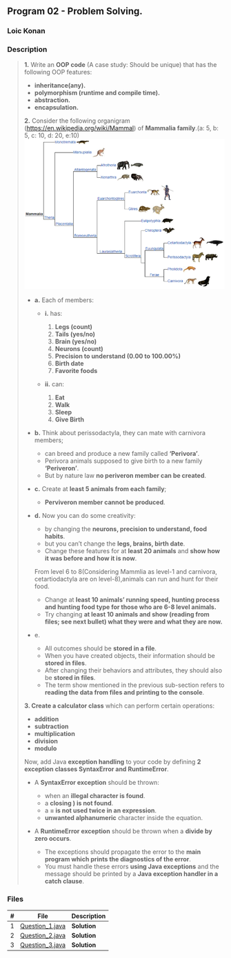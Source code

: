 ## Program 02 -  Problem Solving.

### Loic Konan

### Description

> **1.** Write an **OOP code** (A case study: Should be unique) that has the following OOP features:
>
> - **inheritance(any).**
> - **polymorphism (runtime and compile time).**
> - **abstraction.**
> - **encapsulation.**
>
> **2.** Consider the following organigram (<https://en.wikipedia.org/wiki/Mammal>) of **Mammalia family**.(a: 5, b: 5, c: 10, d: 20, e:10)
> <img src="pic.png">
>
> - **a.** Each of members:
>   - **i.** has:
>
>       1. **Legs (count)**
>       2. **Tails (yes/no)**
>       3. **Brain (yes/no)**
>       4. **Neurons (count)**
>       5. **Precision to understand (0.00 to 100.00%)**
>       6. **Birth date**
>       7. **Favorite foods**
>
>   - **ii.** can:
>
>       1. **Eat**
>       2. **Walk**
>       3. **Sleep**
>       4. **Give Birth**
>
> - **b.** Think about perissodactyla, they can mate with carnivora members;
>   - can breed and produce a new family called **‘Perivora’**.
>   - Perivora animals supposed to give birth to a new family **‘Periveron’**.
>   - But by nature law **no periveron member can be created**.
>
> - **c.** Create at **least 5 animals from each family**;
>   - **Perviveron member cannot be produced**.
>
> - **d.** Now you can do some creativity:
>   - by changing the **neurons, precision to understand, food habits**.
>   - but you can’t change the **legs, brains, birth date**.
>   - Change these features for at **least 20 animals** and **show how it was before and how it is now**.
>
>   From level 6 to 8(Considering Mammlia as level-1 and carnivora, cetartiodactyla are on level-8),animals can run and hunt for their food.
>   - Change at **least 10 animals’ running speed, hunting process and hunting food type for those who are 6-8 level animals.**
>   - Try changing **at least 10 animals and show (reading from files; see next bullet) what they were and what they are now.**
>
> - e.
>   - All outcomes should be **stored in a file**.
>   - When you have created objects, their information should be **stored in files**.
>   - After changing their behaviors and attributes, they should also be **stored in files**.
>   - The term show mentioned in the previous sub-section refers to **reading the data from files and printing to the console**.
>
> **3. Create a calculator class** which can perform certain operations:
>
> - **addition**
> - **subtraction**
> - **multiplication**
> - **division**
> - **modulo**
>
> Now, add Java **exception handling** to your code by defining **2 exception classes SyntaxError and RuntimeError**.
>
> - A **SyntaxError exception** should be thrown:
>   - when an **illegal character is found**.
>   - a **closing ) is not found**.
>   - a **= is not used twice in an expression**.
>   - **unwanted alphanumeric** character inside the equation.
>
> - A **RuntimeError exception** should be thrown when a **divide by zero occurs**.
>   - The exceptions should propagate the error to the **main program which prints the diagnostics of the error**.
>   - You must handle these errors **using Java exceptions** and the message should be printed by a **Java exception handler in a catch clause**.

### Files

|   #   | File                               | Description  |
| :---: | ---------------------------------- | ------------ |
|   1   | [Question_1.java](Question_1.java) | **Solution** |
|   2   | [Question_2.java](Question_2.java) | **Solution** |
|   3   | [Question_3.java](Question_3.java) | **Solution** |
